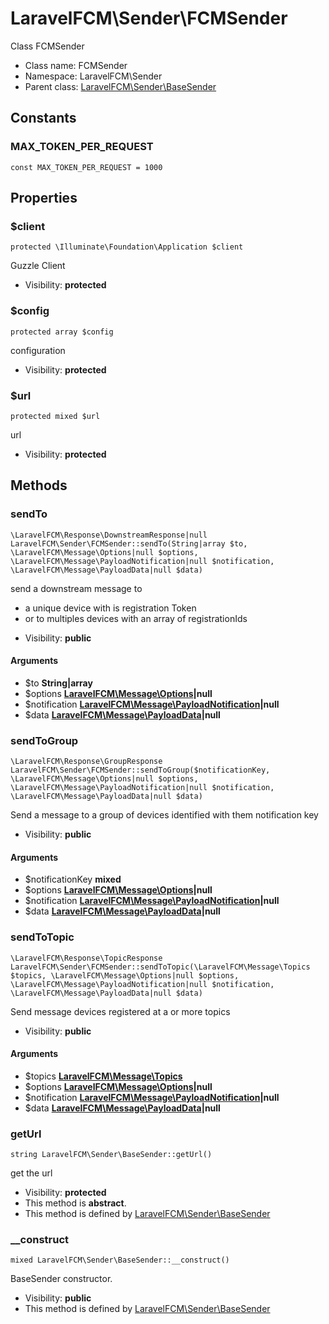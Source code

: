 LaravelFCM\Sender\FCMSender
===============

Class FCMSender




* Class name: FCMSender
* Namespace: LaravelFCM\Sender
* Parent class: [LaravelFCM\Sender\BaseSender](LaravelFCM-Sender-BaseSender.md)



Constants
----------


### MAX_TOKEN_PER_REQUEST

    const MAX_TOKEN_PER_REQUEST = 1000





Properties
----------


### $client

    protected \Illuminate\Foundation\Application $client

Guzzle Client



* Visibility: **protected**


### $config

    protected array $config

configuration



* Visibility: **protected**


### $url

    protected mixed $url

url



* Visibility: **protected**


Methods
-------


### sendTo

    \LaravelFCM\Response\DownstreamResponse|null LaravelFCM\Sender\FCMSender::sendTo(String|array $to, \LaravelFCM\Message\Options|null $options, \LaravelFCM\Message\PayloadNotification|null $notification, \LaravelFCM\Message\PayloadData|null $data)

send a downstream message to

- a unique device with is registration Token
- or to multiples devices with an array of registrationIds

* Visibility: **public**


#### Arguments
* $to **String|array**
* $options **[LaravelFCM\Message\Options](LaravelFCM-Message-Options.md)|null**
* $notification **[LaravelFCM\Message\PayloadNotification](LaravelFCM-Message-PayloadNotification.md)|null**
* $data **[LaravelFCM\Message\PayloadData](LaravelFCM-Message-PayloadData.md)|null**



### sendToGroup

    \LaravelFCM\Response\GroupResponse LaravelFCM\Sender\FCMSender::sendToGroup($notificationKey, \LaravelFCM\Message\Options|null $options, \LaravelFCM\Message\PayloadNotification|null $notification, \LaravelFCM\Message\PayloadData|null $data)

Send a message to a group of devices identified with them notification key



* Visibility: **public**


#### Arguments
* $notificationKey **mixed**
* $options **[LaravelFCM\Message\Options](LaravelFCM-Message-Options.md)|null**
* $notification **[LaravelFCM\Message\PayloadNotification](LaravelFCM-Message-PayloadNotification.md)|null**
* $data **[LaravelFCM\Message\PayloadData](LaravelFCM-Message-PayloadData.md)|null**



### sendToTopic

    \LaravelFCM\Response\TopicResponse LaravelFCM\Sender\FCMSender::sendToTopic(\LaravelFCM\Message\Topics $topics, \LaravelFCM\Message\Options|null $options, \LaravelFCM\Message\PayloadNotification|null $notification, \LaravelFCM\Message\PayloadData|null $data)

Send message devices registered at a or more topics



* Visibility: **public**


#### Arguments
* $topics **[LaravelFCM\Message\Topics](LaravelFCM-Message-Topics.md)**
* $options **[LaravelFCM\Message\Options](LaravelFCM-Message-Options.md)|null**
* $notification **[LaravelFCM\Message\PayloadNotification](LaravelFCM-Message-PayloadNotification.md)|null**
* $data **[LaravelFCM\Message\PayloadData](LaravelFCM-Message-PayloadData.md)|null**



### getUrl

    string LaravelFCM\Sender\BaseSender::getUrl()

get the url



* Visibility: **protected**
* This method is **abstract**.
* This method is defined by [LaravelFCM\Sender\BaseSender](LaravelFCM-Sender-BaseSender.md)




### __construct

    mixed LaravelFCM\Sender\BaseSender::__construct()

BaseSender constructor.



* Visibility: **public**
* This method is defined by [LaravelFCM\Sender\BaseSender](LaravelFCM-Sender-BaseSender.md)



